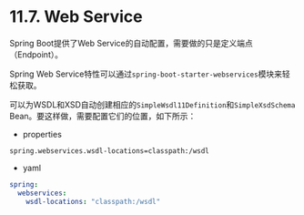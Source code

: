 # 11.7. Web Service

Spring Boot提供了Web Service的自动配置，需要做的只是定义端点（Endpoint）。

Spring Web Service特性可以通过`spring-boot-starter-webservices`模块来轻松获取。

可以为WSDL和XSD自动创建相应的`SimpleWsdl11Definition`和`SimpleXsdSchema` Bean。要这样做，需要配置它们的位置，如下所示：

+ properties

```properties
spring.webservices.wsdl-locations=classpath:/wsdl
```

+ yaml

```yaml
spring:
  webservices:
    wsdl-locations: "classpath:/wsdl"
```
